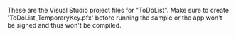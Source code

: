 These are the Visual Studio project files for "ToDoList". Make sure to create 'ToDoList_TemporaryKey.pfx' before running the sample or the app won't be signed and thus won't be compiled.
